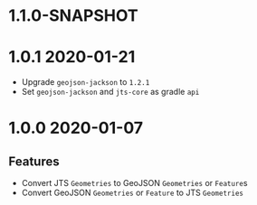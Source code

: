 # 1.1.0-SNAPSHOT

# 1.0.1 2020-01-21

* Upgrade `geojson-jackson` to `1.2.1`
* Set `geojson-jackson` and `jts-core` as gradle `api`

# 1.0.0 2020-01-07

## Features
* Convert JTS `Geometries` to GeoJSON `Geometries` or `Feature`s
* Convert GeoJSON `Geometries` or `Feature` to JTS `Geometries`